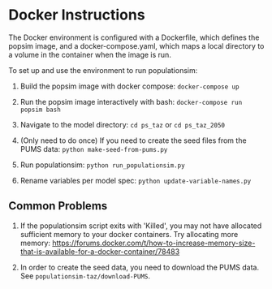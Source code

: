 # Docker Instructions

The Docker environment is configured with a Dockerfile, which defines the popsim image, and a docker-compose.yaml, which maps a local directory to a volume in the container when the image is run.

To set up and use the environment to run populationsim:

1. Build the popsim image with docker compose: `docker-compose up`

2. Run the popsim image interactively with bash: `docker-compose run popsim bash`

3. Navigate to the model directory: `cd ps_taz` or `cd ps_taz_2050`

4. (Only need to do once) If you need to create the seed files from the PUMS data: `python make-seed-from-pums.py`

5. Run populationsim: `python run_populationsim.py`

6. Rename variables per model spec: `python update-variable-names.py`

## Common Problems

1. If the populationsim script exits with 'Killed', you may not have allocated sufficient memory to your docker containers. Try allocating more memory: https://forums.docker.com/t/how-to-increase-memory-size-that-is-available-for-a-docker-container/78483

2. In order to create the seed data, you need to download the PUMS data. See `populationsim-taz/download-PUMS`. 
